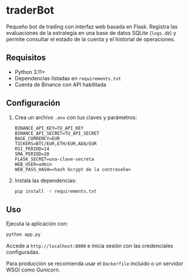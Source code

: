 # traderBot

Pequeño bot de trading con interfaz web basada en Flask. Registra las evaluaciones de la estrategia en una base de datos SQLite (`logs.db`) y permite consultar el estado de la cuenta y el historial de operaciones.

## Requisitos
- Python 3.11+
- Dependencias listadas en `requirements.txt`
- Cuenta de Binance con API habilitada

## Configuración
1. Crea un archivo `.env` con tus claves y parámetros:
   ```
   BINANCE_API_KEY=TU_API_KEY
   BINANCE_API_SECRET=TU_API_SECRET
   BASE_CURRENCY=EUR
   TICKERS=BTC/EUR,ETH/EUR,ADA/EUR
   RSI_PERIOD=14
   SMA_PERIOD=20
   FLASK_SECRET=una-clave-secreta
   WEB_USER=admin
   WEB_PASS_HASH=<hash bcrypt de la contraseña>
   ```
2. Instala las dependencias:
   ```bash
   pip install -r requirements.txt
   ```

## Uso
Ejecuta la aplicación con:
```bash
python app.py
```
Accede a `http://localhost:8000` e inicia sesión con las credenciales configuradas.

Para producción se recomienda usar el `Dockerfile` incluido o un servidor WSGI como Gunicorn.
